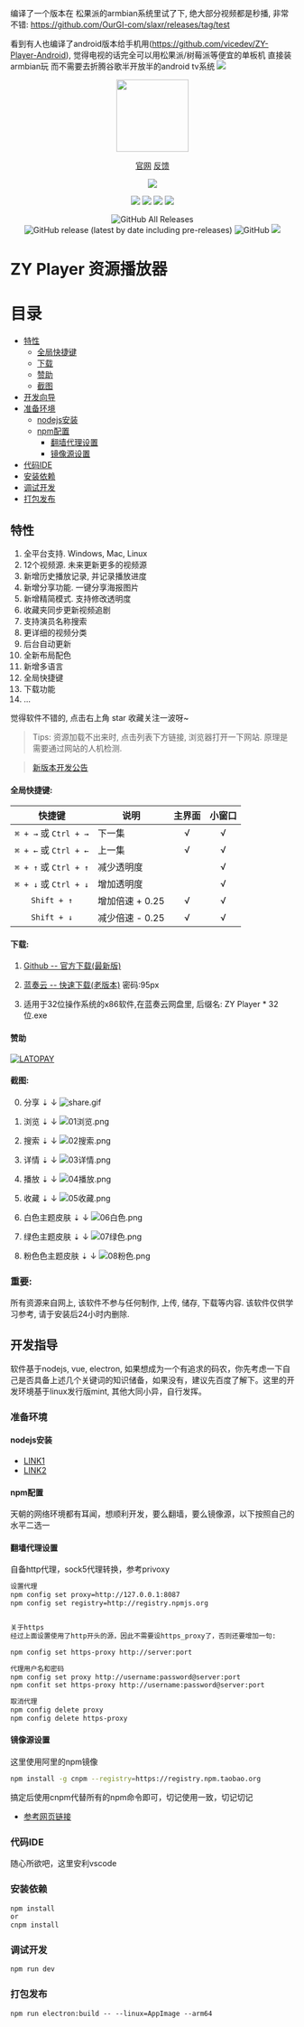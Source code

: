 编译了一个版本在 松果派的armbian系统里试了下, 绝大部分视频都是秒播, 非常不错:
https://github.com/OurGI-com/slaxr/releases/tag/test

看到有人也编译了android版本给手机用(https://github.com/vicedev/ZY-Player-Android),
觉得电视的话完全可以用松果派/树莓派等便宜的单板机 直接装armbian玩 而不需要去折腾谷歌半开放半的android tv系统
<img src="https://raw.githubusercontent.com/OurGI-com/slaxr/master/IMG_20200630_220346.jpg">

<p align="center">
<img width="128" src="https://i.loli.net/2020/05/07/9kLvPnWVCp7538c.png" >
</p>
<p align="center">
<a href="http://zyplayer.fun/" target="_blank">官网</a>
<a href="https://github.com/Hunlongyu/ZY-Player/issues" target="_blank">反馈</a>
</p>
<p align="center">
<img src="https://forthebadge.com/images/badges/built-with-love.svg">
<p>
<p align="center">
<img src="https://github.com/aleen42/badges/raw/master/src/visual_studio_code_flat_square.svg?sanitize=true">
<img src="https://github.com/aleen42/badges/raw/master/src/vue_flat_square.svg?sanitize=true">
<img src="https://github.com/aleen42/badges/raw/master/src/javascript_flat_square.svg?sanitize=true">
<img src="https://github.com/aleen42/badges/raw/master/src/eslint_flat_square.svg?sanitize=true">
</p>
<p align="center">
<img alt="GitHub All Releases" src="https://img.shields.io/github/downloads/Hunlongyu/ZY-Player/total?style=for-the-badge">
<img alt="GitHub release (latest by date including pre-releases)" src="https://img.shields.io/github/v/release/Hunlongyu/ZY-Player?include_prereleases&style=for-the-badge">
<img alt="GitHub" src="https://img.shields.io/github/license/Hunlongyu/ZY-Player?style=for-the-badge">
<img src="https://img.shields.io/github/workflow/status/Hunlongyu/ZY-Player/release-build?style=for-the-badge">
<p>


# ZY Player 资源播放器

# 目录
- [特性](#特性)
  - [全局快捷键](#全局快捷键)
  - [下载](#下载)
  - [赞助](#赞助)
  - [截图](#截图)
- [开发向导](#开发向导)
- [准备环境](#准备环境)
  - [nodejs安装](#nodejs安装)
  - [npm配置](#npm配置)
    - [翻墙代理设置](#翻墙代理设置)
    - [镜像源设置](#镜像源设置)
- [代码IDE](#代码IDE)
- [安装依赖](#安装依赖)
- [调试开发](#调试开发)
- [打包发布](#打包发布)

## 特性

1. 全平台支持. Windows, Mac, Linux
2. 12个视频源. 未来更新更多的视频源
3. 新增历史播放记录, 并记录播放进度
4. 新增分享功能. 一键分享海报图片
5. 新增精简模式. 支持修改透明度
6. 收藏夹同步更新视频追剧
7. 支持演员名称搜索
8. 更详细的视频分类
9. 后台自动更新
10. 全新布局配色
11. 新增多语言
12. 全局快捷键
13. 下载功能
14. ...

觉得软件不错的, 点击右上角 star 收藏关注一波呀~

> Tips: 资源加载不出来时, 点击列表下方链接, 浏览器打开一下网站. 原理是需要通过网站的人机检测.

> [新版本开发公告](https://github.com/Hunlongyu/ZY-Player/issues/109)


#### 全局快捷键:

|          快捷键          | 说明       | 主界面 | 小窗口 |
| :----------------------: | ---------- | :----: | :----: |
| `⌘ + →`  或  `Ctrl + →` | 下一集     |   √    |   √    |
| `⌘ + ←`  或  `Ctrl + ←` | 上一集     |   √    |   √    |
| `⌘ + ↑`  或  `Ctrl + ↑` | 减少透明度 |        |   √    |
| `⌘ + ↓`  或  `Ctrl + ↓` | 增加透明度 |        |   √    |
| `Shift + ↑` | 增加倍速 + 0.25 |    √    |   √    |
| `Shift + ↓` | 减少倍速 - 0.25 |    √    |   √    |

#### 下载:

1. [Github -- 官方下载(最新版)](https://github.com/Hunlongyu/ZY-Player/releases)

2. [蓝奏云 -- 快速下载(老版本)](https://www.lanzous.com/b04s6a3re) 密码:95px

3. 适用于32位操作系统的x86软件,在蓝奏云网盘里, 后缀名: ZY Player * 32位.exe

#### 赞助
[![LATOPAY](https://latopay.com/w/lt-bg-2062.png)](https://latopay.com/@Hunlongyu)

#### 截图: 

0. 分享 ⇣ ↓
![share.gif](https://i.loli.net/2020/06/05/hbJwBXlx194umcO.gif)

1. 浏览 ⇣ ↓
![01浏览.png](https://i.loli.net/2020/05/18/MshDLnXq2CTpoBy.png)
2. 搜索 ⇣ ↓
![02搜索.png](https://i.loli.net/2020/05/20/QgJqDkcjpeiRvBb.png)
3. 详情 ⇣ ↓
![03详情.png](https://i.loli.net/2020/05/18/s7gUj6unEfyYb4Z.png)
4. 播放 ⇣ ↓
![04播放.png](https://i.loli.net/2020/05/18/WqgnOw3mHd6e5uU.png)
5. 收藏 ⇣ ↓
![05收藏.png](https://i.loli.net/2020/05/18/bhIgeGMTPWmrdYi.png)
6. 白色主题皮肤 ⇣ ↓
![06白色.png](https://i.loli.net/2020/05/18/UgiVZ89dhkuxDBI.png)
7. 绿色主题皮肤 ⇣ ↓
![07绿色.png](https://i.loli.net/2020/05/18/4d2UnFRECm7vyJQ.png)
8. 粉色色主题皮肤 ⇣ ↓
![08粉色.png](https://i.loli.net/2020/05/18/PLlEfzd8mSC9vMW.png)

### 重要: 
所有资源来自网上, 该软件不参与任何制作, 上传, 储存, 下载等内容. 该软件仅供学习参考, 请于安装后24小时内删除.

## 开发指导
软件基于nodejs, vue, electron, 如果想成为一个有追求的码农，你先考虑一下自己是否具备上述几个关键词的知识储备，如果没有，建议先百度了解下。这里的开发环境基于linux发行版mint, 其他大同小异，自行发挥。

### 准备环境

#### nodejs安装
* [LINK1](https://nodejs.org/zh-cn/)
* [LINK2](https://www.jianshu.com/p/13f45e24b1de/)

#### npm配置
天朝的网络环境都有耳闻，想顺利开发，要么翻墙，要么镜像源，以下按照自己的水平二选一

#### 翻墙代理设置
自备http代理，sock5代理转换，参考privoxy
```bash
设置代理
npm config set proxy=http://127.0.0.1:8087
npm config set registry=http://registry.npmjs.org


关于https
经过上面设置使用了http开头的源，因此不需要设https_proxy了，否则还要增加一句:

npm config set https-proxy http://server:port

代理用户名和密码
npm config set proxy http://username:password@server:port
npm confit set https-proxy http://username:password@server:port

取消代理
npm config delete proxy
npm config delete https-proxy
```

#### 镜像源设置
这里使用阿里的npm镜像
```bash
npm install -g cnpm --registry=https://registry.npm.taobao.org
```
搞定后使用cnpm代替所有的npm命令即可，切记使用一致，切记切记

* [参考网页链接](https://developer.aliyun.com/mirror/NPM?from=tnpm)

### 代码IDE
随心所欲吧，这里安利vscode

### 安装依赖
```bash
npm install 
or 
cnpm install 
```
### 调试开发
```bash
npm run dev
```

### 打包发布
```
npm run electron:build -- --linux=AppImage --arm64
```
